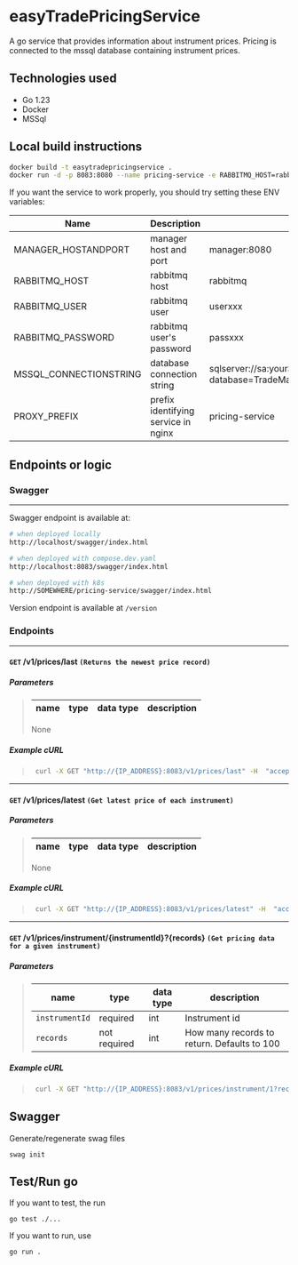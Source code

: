 # easyTradePricingService

A go service that provides information about instrument prices. Pricing is connected to the mssql database containing instrument prices.

## Technologies used

- Go 1.23
- Docker
- MSSql

## Local build instructions

```bash
docker build -t easytradepricingservice .
docker run -d -p 8083:8080 --name pricing-service -e RABBITMQ_HOST=rabbitmq:80 -e RABBITMQ_USER=userxxx -e RABBITMQ_PASSWORD=passxxx -e MSSQL_CONNECTIONSTRING=db:1433 -e RABBITMQ_QUEUE=Trade_Data_Raw easytradepricingservice
```

If you want the service to work properly, you should try setting these ENV variables:

| Name                   | Description                         | Default                                                                                                                                                           |
| ---------------------- | ----------------------------------- | ----------------------------------------------------------------------------------------------------------------------------------------------------------------- |
| MANAGER_HOSTANDPORT    | manager host and port               | manager:8080                                                                                                                                                      |
| RABBITMQ_HOST          | rabbitmq host                       | rabbitmq                                                                                                                                                          |
| RABBITMQ_USER          | rabbitmq user                       | userxxx                                                                                                                                                           |
| RABBITMQ_PASSWORD      | rabbitmq user's password            | passxxx                                                                                                                                                           |
| MSSQL_CONNECTIONSTRING | database connection string          | sqlserver://sa:yourStrong(!)Password@db:1433?database=TradeManagement&connection+encrypt=false&connection+TrustServerCertificate=false&connection+loginTimeout=30 |
| PROXY_PREFIX           | prefix identifying service in nginx | pricing-service                                                                                                                                                   |

## Endpoints or logic

### Swagger

---

Swagger endpoint is available at:

```bash
# when deployed locally
http://localhost/swagger/index.html

# when deployed with compose.dev.yaml
http://localhost:8083/swagger/index.html

# when deployed with k8s
http://SOMEWHERE/pricing-service/swagger/index.html
```

Version endpoint is available at `/version`

### Endpoints

---

#### `GET` **/v1/prices/last** `(Returns the newest price record)`

##### Parameters

> | name | type | data type | description |
> | ---- | ---- | --------- | ----------- |
>
> None

##### Example cURL

> ```bash
>  curl -X GET "http://{IP_ADDRESS}:8083/v1/prices/last" -H  "accept: text/plain"
> ```

---

#### `GET` **/v1/prices/latest** `(Get latest price of each instrument)`

##### Parameters

> | name | type | data type | description |
> | ---- | ---- | --------- | ----------- |
>
> None

##### Example cURL

> ```bash
>  curl -X GET "http://{IP_ADDRESS}:8083/v1/prices/latest" -H  "accept: text/plain"
> ```

---

#### `GET` **/v1/prices/instrument/{instrumentId}?{records}** `(Get pricing data for a given instrument)`

##### Parameters

> | name           | type         | data type | description                                 |
> | -------------- | ------------ | --------- | ------------------------------------------- |
> | `instrumentId` | required     | int       | Instrument id                               |
> | `records`      | not required | int       | How many records to return. Defaults to 100 |

##### Example cURL

> ```bash
>  curl -X GET "http://{IP_ADDRESS}:8083/v1/prices/instrument/1?records=5" -H  "accept: text/plain"
> ```

## Swagger

Generate/regenerate swag files

```
swag init
```

## Test/Run go

If you want to test, the run

```
go test ./...
```

If you want to run, use

```
go run .
```
